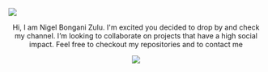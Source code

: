 <p align="center">
 
</p align="center">
<img src="https://user-images.githubusercontent.com/37867005/121528700-03f10200-c9fc-11eb-8a35-0b99f920053e.png" />


<!-- <p align="center">
 
 <img src="https://badges.pufler.dev/visits/nigelreign/nigelreign"/> 
 <img src="https://badges.pufler.dev/years/nigelreign"/>
 <img src="https://badges.pufler.dev/repos/nigelreign"/>

</p> -->

<p align="center">
  Hi, I am Nigel Bongani Zulu. I'm excited you decided to drop by and check my channel. I’m looking to collaborate on projects that have a high social impact. Feel free to checkout my repositories and to contact me
</p>   
 
<p align = "center">
  <img src = "https://github-readme-stats.vercel.app/api/top-langs/?username=nigelreign&hide=html,css,shaderlab,hlsl&theme=radical">
</p>
